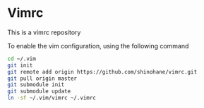 
# Vimrc #

This is a vimrc repository

To enable the vim configuration, using the following command

```bash
cd ~/.vim
git init
git remote add origin https://github.com/shinohane/vimrc.git
git pull origin master
git submodule init
git submodule update
ln -sf ~/.vim/vimrc ~/.vimrc
```

